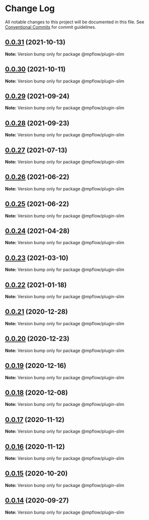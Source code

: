 # Change Log

All notable changes to this project will be documented in this file.
See [Conventional Commits](https://conventionalcommits.org) for commit guidelines.

## [0.0.31](https://github.com/wechat-miniprogram/weflow/compare/@mpflow/plugin-slim@0.0.30...@mpflow/plugin-slim@0.0.31) (2021-10-13)

**Note:** Version bump only for package @mpflow/plugin-slim

## [0.0.30](https://github.com/wechat-miniprogram/weflow/compare/@mpflow/plugin-slim@0.0.29...@mpflow/plugin-slim@0.0.30) (2021-10-11)

**Note:** Version bump only for package @mpflow/plugin-slim

## [0.0.29](https://github.com/wechat-miniprogram/weflow/compare/@mpflow/plugin-slim@0.0.28...@mpflow/plugin-slim@0.0.29) (2021-09-24)

**Note:** Version bump only for package @mpflow/plugin-slim

## [0.0.28](https://github.com/wechat-miniprogram/weflow/compare/@mpflow/plugin-slim@0.0.27...@mpflow/plugin-slim@0.0.28) (2021-09-23)

**Note:** Version bump only for package @mpflow/plugin-slim

## [0.0.27](https://github.com/wechat-miniprogram/weflow/compare/@mpflow/plugin-slim@0.0.26...@mpflow/plugin-slim@0.0.27) (2021-07-13)

**Note:** Version bump only for package @mpflow/plugin-slim

## [0.0.26](https://github.com/wechat-miniprogram/weflow/compare/@mpflow/plugin-slim@0.0.25...@mpflow/plugin-slim@0.0.26) (2021-06-22)

**Note:** Version bump only for package @mpflow/plugin-slim

## [0.0.25](https://github.com/wechat-miniprogram/weflow/compare/@mpflow/plugin-slim@0.0.24...@mpflow/plugin-slim@0.0.25) (2021-06-22)

**Note:** Version bump only for package @mpflow/plugin-slim

## [0.0.24](https://github.com/wechat-miniprogram/weflow/compare/@mpflow/plugin-slim@0.0.23...@mpflow/plugin-slim@0.0.24) (2021-04-28)

**Note:** Version bump only for package @mpflow/plugin-slim

## [0.0.23](https://github.com/wechat-miniprogram/weflow/compare/@mpflow/plugin-slim@0.0.22...@mpflow/plugin-slim@0.0.23) (2021-03-10)

**Note:** Version bump only for package @mpflow/plugin-slim

## [0.0.22](https://github.com/wechat-miniprogram/weflow/compare/@mpflow/plugin-slim@0.0.21...@mpflow/plugin-slim@0.0.22) (2021-01-18)

**Note:** Version bump only for package @mpflow/plugin-slim

## [0.0.21](https://github.com/wechat-miniprogram/weflow/compare/@mpflow/plugin-slim@0.0.20...@mpflow/plugin-slim@0.0.21) (2020-12-28)

**Note:** Version bump only for package @mpflow/plugin-slim

## [0.0.20](https://github.com/wechat-miniprogram/weflow/compare/@mpflow/plugin-slim@0.0.19...@mpflow/plugin-slim@0.0.20) (2020-12-23)

**Note:** Version bump only for package @mpflow/plugin-slim

## [0.0.19](https://github.com/wechat-miniprogram/weflow/compare/@mpflow/plugin-slim@0.0.18...@mpflow/plugin-slim@0.0.19) (2020-12-16)

**Note:** Version bump only for package @mpflow/plugin-slim

## [0.0.18](https://github.com/wechat-miniprogram/weflow/compare/@mpflow/plugin-slim@0.0.17...@mpflow/plugin-slim@0.0.18) (2020-12-08)

**Note:** Version bump only for package @mpflow/plugin-slim

## [0.0.17](https://github.com/wechat-miniprogram/weflow/compare/@mpflow/plugin-slim@0.0.15...@mpflow/plugin-slim@0.0.17) (2020-11-12)

**Note:** Version bump only for package @mpflow/plugin-slim

## [0.0.16](https://github.com/wechat-miniprogram/weflow/compare/@mpflow/plugin-slim@0.0.15...@mpflow/plugin-slim@0.0.16) (2020-11-12)

**Note:** Version bump only for package @mpflow/plugin-slim

## [0.0.15](https://github.com/wechat-miniprogram/weflow/compare/@mpflow/plugin-slim@0.0.14...@mpflow/plugin-slim@0.0.15) (2020-10-20)

**Note:** Version bump only for package @mpflow/plugin-slim

## [0.0.14](https://github.com/wechat-miniprogram/weflow/compare/@mpflow/plugin-slim@0.0.13...@mpflow/plugin-slim@0.0.14) (2020-09-27)

**Note:** Version bump only for package @mpflow/plugin-slim
